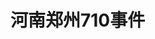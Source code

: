 # 河南郑州710事件

[Wikipedia对事件的起因记录]:/big-things-happen/20220710/2022%E5%B9%B4%E6%B2%B3%E5%8D%97%E5%A4%9A%E5%AE%B6%E6%9D%91%E9%95%87%E9%93%B6%E8%A1%8C%E5%8F%96%E6%AC%BE%E9%9A%BE%E4%BA%8B%E4%BB%B6%20-%20%E7%BB%B4%E5%9F%BA%E7%99%BE%E7%A7%91%EF%BC%8C%E8%87%AA%E7%94%B1%E7%9A%84%E7%99%BE%E7%A7%91%E5%85%A8%E4%B9%A6.mht

[BBC对此事的报道]:/big-things-happen/20220710/%E4%B8%AD%E5%9C%8B%E6%B2%B3%E5%8D%97%E6%9D%91%E9%8E%AE%E9%8A%80%E8%A1%8C%E5%84%B2%E6%88%B6%E7%B6%AD%E6%AC%8A%E8%A1%8C%E5%8B%95%E5%8D%87%E7%B4%9A%20%E6%8A%97%E8%AD%B0%E8%80%85%E9%81%AD%E8%BA%AB%E4%BB%BD%E4%B8%8D%E6%98%8E%E4%BA%BA%E5%A3%AB%E6%AF%86%E6%89%93%20-%20BBC%20News%20%E4%B8%AD%E6%96%87.mhtml

